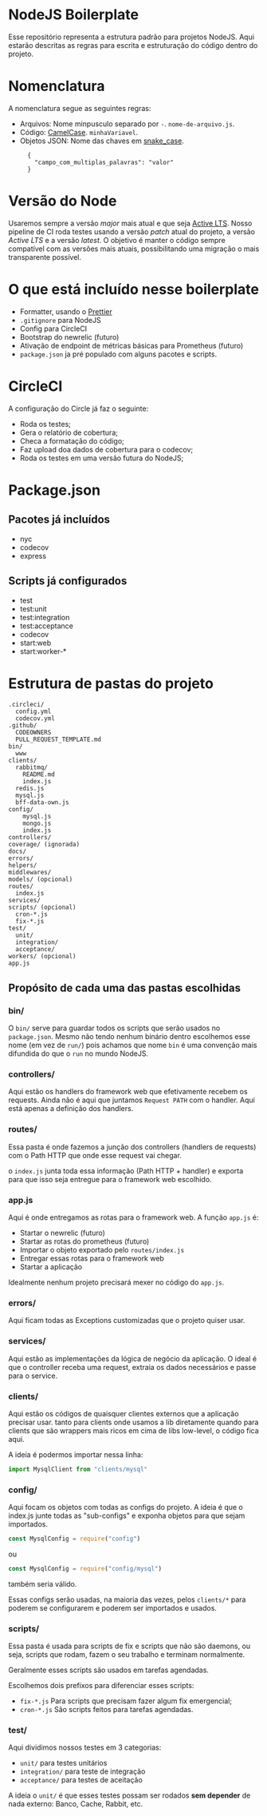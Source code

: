 # NodeJS Boilerplate

Esse repositório representa a estrutura padrão para projetos NodeJS. Aqui estarão descritas as regras para escrita e estruturação do código dentro do projeto.


# Nomenclatura

A nomenclatura segue as seguintes regras:

 - Arquivos: Nome minpusculo separado por `-`. `nome-de-arquivo.js`.
 - Código: [CamelCase](https://pt.wikipedia.org/wiki/CamelCase). `minhaVariavel`.
 - Objetos JSON: Nome das chaves em [snake_case](https://en.wikipedia.org/wiki/Snake_case).
    ```
      {
        "campo_com_multiplas_palavras": "valor"
      }
    ```

# Versão do Node

Usaremos sempre a versão _major_ mais atual e que seja [Active LTS](https://nodejs.org/en/about/releases/).
Nosso pipeline de CI roda testes usando a versão _patch_ atual do projeto, a versão _Active LTS_ e a versão _latest_.
O objetivo é manter o código sempre compatível com as versões mais atuais, possibilitando uma migração o mais transparente possível.


# O que está incluído nesse boilerplate

 - Formatter, usando o [Prettier](https://prettier.io/)
 - `.gitignore` para NodeJS
 - Config para CircleCI
 - Bootstrap do newrelic (futuro)
 - Ativação de endpoint de métricas básicas para Prometheus (futuro)
 - `package.json` ja pré populado com alguns pacotes e scripts.

# CircleCI

A configuração do Circle já faz o seguinte:

 - Roda os testes;
 - Gera o relatório de cobertura;
 - Checa a formatação do código;
 - Faz upload doa dados de cobertura para o codecov;
 - Roda os testes em uma versão futura do NodeJS;

# Package.json

## Pacotes já incluídos

 - nyc
 - codecov
 - express

## Scripts já configurados

 - test
 - test:unit
 - test:integration
 - test:acceptance
 - codecov
 - start:web
 - start:worker-*


# Estrutura de pastas do projeto

```
.circleci/
  config.yml
  codecov.yml
.github/
  CODEOWNERS
  PULL_REQUEST_TEMPLATE.md
bin/
  www
clients/
  rabbitmq/
    README.md
    index.js
  redis.js
  mysql.js
  bff-data-own.js
config/
    mysql.js
    mongo.js
    index.js
controllers/
coverage/ (ignorada)
docs/
errors/
helpers/
middlewares/
models/ (opcional)
routes/
  index.js
services/
scripts/ (opcional)
  cron-*.js
  fix-*.js
test/
  unit/
  integration/
  acceptance/
workers/ (opcional)
app.js
```


## Propósito de cada uma das pastas escolhidas

### bin/

O `bin/` serve para guardar todos os scripts que serão usados no `package.json`. Mesmo não tendo nenhum binário dentro escolhemos esse nome (em vez de `run/`) pois achamos que nome `bin` é uma convenção mais difundida do que o `run` no mundo NodeJS.

### controllers/

Aqui estão os handlers do framework web que efetivamente recebem os requests. Ainda não é aqui que juntamos `Request PATH` com o handler. Aqui está apenas a definição dos handlers.

### routes/

Essa pasta é onde fazemos a junção dos controllers (handlers de requests) com o Path HTTP que onde esse request vai chegar.

o `index.js` junta toda essa informação (Path HTTP + handler) e exporta para que isso seja entregue para o framework web escolhido.

### app.js

Aqui é onde entregamos as rotas para o framework web. A função `app.js` é:

 - Startar o newrelic (futuro)
 - Startar as rotas do prometheus (futuro)
 - Importar o objeto exportado pelo `routes/index.js`
 - Entregar essas rotas para o framework web
 - Startar a aplicação

Idealmente nenhum projeto precisará mexer no código do `app.js`.

### errors/

Aqui ficam todas as Exceptions customizadas que o projeto quiser usar.

### services/

Aqui estão as implementações da lógica de negócio da aplicação. O ideal é que o controller receba uma request, extraia os dados necessários e passe para o service.

### clients/

Aqui estão os códigos de quaisquer clientes externos que a aplicação precisar usar. tanto para clients onde usamos a lib diretamente quando para clients que são wrappers mais ricos em cima de libs low-level, o código fica aqui.

A ideia é podermos importar nessa linha:

```js
import MysqlClient from "clients/mysql"
```

### config/

Aqui focam os objetos com todas as configs do projeto. A ideia é que o index.js junte todas as "sub-configs" e exponha objetos para que sejam importados.

```js
const MysqlConfig = require("config")
```

ou

```js
const MysqlConfig = require("config/mysql")
```

também seria válido.

Essas configs serão usadas, na maioria das vezes, pelos `clients/*` para poderem se configurarem e poderem ser importados e usados.

### scripts/

Essa pasta é usada para scripts de fix e scripts que não são daemons, ou seja, scripts que rodam, fazem o seu trabalho e terminam normalmente.

Geralmente esses scripts são usados em tarefas agendadas.

Escolhemos dois prefixos para diferenciar esses scripts:

 - `fix-*.js` Para scripts que precisam fazer algum fix emergencial;
 - `cron-*.js` São scripts feitos para tarefas agendadas.

### test/

Aqui dividimos nossos testes em 3 categorias:

 - `unit/` para testes unitários
 - `integration/` para teste de integração
 - `acceptance/` para testes de aceitação

A ideia o `unit/` é que esses testes possam ser rodados **sem depender** de nada externo: Banco, Cache, Rabbit, etc.
